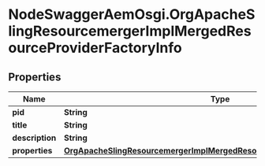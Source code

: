 # NodeSwaggerAemOsgi.OrgApacheSlingResourcemergerImplMergedResourceProviderFactoryInfo

## Properties
Name | Type | Description | Notes
------------ | ------------- | ------------- | -------------
**pid** | **String** |  | [optional] 
**title** | **String** |  | [optional] 
**description** | **String** |  | [optional] 
**properties** | [**OrgApacheSlingResourcemergerImplMergedResourceProviderFactoryProperties**](OrgApacheSlingResourcemergerImplMergedResourceProviderFactoryProperties.md) |  | [optional] 


